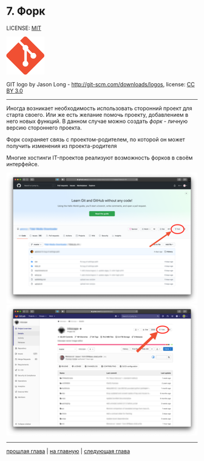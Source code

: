 # 7. Форк

LICENSE: [MIT](./license.md)

<img src="./img/git_logo.png" width="100"/>

GIT logo by Jason Long - <http://git-scm.com/downloads/logos>, license: [CC BY 3.0](https://creativecommons.org/licenses/by/3.0)

---

Иногда возникает необходимость использовать сторонний проект для старта своего. Или же есть желание помочь проекту, добавлением в него новых функций. В данном случае можно создать *форк* - личную версию стороннего проекта.

Форк сохраняет связь с проектом-родителем, по которой он может получить изменения из проекта-родителя

Многие хостинги IT-проектов реализуют возможность форков в своём интерфейсе.

![GitHub](./img/fork.png "GitHub")
![GitLab](./img/fork1.png "GitLab")

---
[прошлая глава](./conflicts.md) | [на главную](./README.md) | [следующая глава](./github.md)